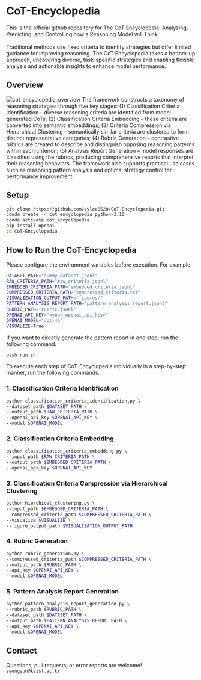 # CoT-Encyclopedia
This is the official github repository for The CoT Encyclopedia: Analyzing, Predicting, and Controlling how a Reasoning Model will Think. <br><br>
Traditional methods use fixed criteria to identify strategies but offer limited guidance for improving reasoning. The CoT Encyclopedia takes a bottom-up approach, uncovering diverse, task-specific strategies and enabling flexible analysis and actionable insights to enhance model performance.

## Overview
![cot_encyclopedia_overview](https://github.com/user-attachments/assets/70347f9d-edae-498e-b567-8e9e08ee23d7)
The framework constructs a taxonomy of reasoning strategies through five key stages: (1) Classification Criteria Identification – diverse reasoning criteria are identified from model-generated CoTs; (2) Classification Criteria Embedding – these criteria are converted into semantic embeddings; (3) Criteria Compression via Hierarchical Clustering – semantically similar criteria are clustered to form distinct representative categories; (4) Rubric Generation – contrastive rubrics are created to describe and distinguish opposing reasoning patterns within each criterion; (5) Analysis Report Generation – model responses are classified using the rubrics, producing comprehensive reports that interpret their reasoning behaviors. The framework also supports practical use cases such as reasoning pattern analysis and optimal strategy control for performance improvement.

## Setup
```bash
git clone https://github.com/sylee0520/CoT-Encyclopedia.git
conda create -n cot_encyclopedia python=3.10
conda activate cot_encyclopedia
pip install openai
cd CoT-Encyclopedia
```

## How to Run the CoT-Encyclopedia
Please configure the environment variables before execution. For example:
```bash
DATASET_PATH="dummy_dataset.jsonl"
RAW_CRITERIA_PATH="raw_criteria.jsonl"
EMBEDDED_CRITERIA_PATH="embedded_criteria.jsonl"
COMPRESSED_CRITERIA_PATH="compressed_criteria.txt"
VISUALIZATION_OUTPUT_PATH="figures/"
PATTERN_ANALYSIS_REPORT_PATH="pattern_analysis_report.jsonl"
RUBRIC_PATH="rubric.jsonl"
OPENAI_API_KEY="<your_openai_api_key>"
OPENAI_MODEL="gpt-4o"
VISUALIZE=True
```

If you want to directly generate the pattern report in one step, run the following command.
```bash
bash run.sh
```

To execute each step of CoT-Encyclopedia individually in a step-by-step manner, run the following commands.
### 1. Classification Criteria Identification
```bash
python classification_criteria_identification.py \
--dataset_path $DATASET_PATH \
--output_path $RAW_CRITERIA_PATH \
--openai_api_key $OPENAI_API_KEY \
--model $OPENAI_MODEL
```
### 2. Classification Criteria Embedding
```bash
python classification_criteria_embedding.py \
--input_path $RAW_CRITERIA_PATH \
--output_path $EMBEDDED_CRITERIA_PATH \
--openai_api_key $OPENAI_API_KEY
```
### 3. Classification Criteria Compression via Hierarchical Clustering
```bash
python hierchical_clustering.py \
--input_path $EMBEDDED_CRITERIA_PATH \
--compressed_criteria_path $COMPRESSED_CRITERIA_PATH \
--visualize $VISUALIZE \
--figure_output_path $VISUALIZATION_OUTPUT_PATH
```
### 4. Rubric Generation
```bash
python rubric_generation.py \
--compressed_criteria_path $COMPRESSED_CRITERIA_PATH \
--output_path $RUBRIC_PATH \
--api_key $OPENAI_API_KEY \
--model $OPENAI_MODEL
```
### 5. Pattern Analysis Report Generation
```bash
python pattern_analysis_report_generation.py \
--rubric_path $RUBRIC_PATH \
--dataset_path $DATASET_PATH \
--output_path $PATTERN_ANALYSIS_REPORT_PATH \
--api_key $OPENAI_API_KEY \
--model $OPENAI_MODEL
```
## Contact
Questions, pull requests, or error reports are welcome! `seongyun@kaist.ac.kr`
